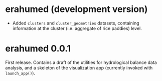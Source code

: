 # erahumed (development version)

* Added `clusters` and `cluster_geometries` datasets, containing information at the cluster (i.e. aggregate of rice paddies) level.

# erahumed 0.0.1

First release. Contains a draft of the utilities for hydrological balance data
analysis, and a skeleton of the visualization app (currently invoked with 
`launch_app()`).
